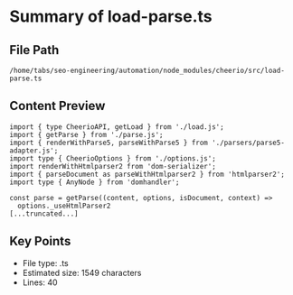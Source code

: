# Summary of load-parse.ts
  
## File Path
`/home/tabs/seo-engineering/automation/node_modules/cheerio/src/load-parse.ts`

## Content Preview
```
import { type CheerioAPI, getLoad } from './load.js';
import { getParse } from './parse.js';
import { renderWithParse5, parseWithParse5 } from './parsers/parse5-adapter.js';
import type { CheerioOptions } from './options.js';
import renderWithHtmlparser2 from 'dom-serializer';
import { parseDocument as parseWithHtmlparser2 } from 'htmlparser2';
import type { AnyNode } from 'domhandler';

const parse = getParse((content, options, isDocument, context) =>
  options._useHtmlParser2
[...truncated...]
```

## Key Points
- File type: .ts
- Estimated size: 1549 characters
- Lines: 40

